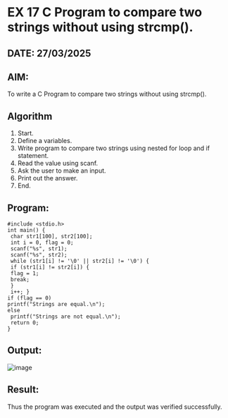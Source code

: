 # EX 17 C Program to compare two strings without using strcmp().
## DATE: 27/03/2025 
## AIM:
To write a C Program to compare two strings without using strcmp().

## Algorithm
1. Start.
2. Define a variables.
3. Write program to compare two strings using nested for loop and if statement.
4. Read the value using scanf.
5. Ask the user to make an input.
6. Print out the answer.
7. End. 

## Program:
```
#include <stdio.h>
int main() {
 char str1[100], str2[100];
 int i = 0, flag = 0;
 scanf("%s", str1);
 scanf("%s", str2);
 while (str1[i] != '\0' || str2[i] != '\0') {
 if (str1[i] != str2[i]) {
 flag = 1;
 break;
 }
 i++; } 
if (flag == 0) 
printf("Strings are equal.\n");
else
 printf("Strings are not equal.\n");
 return 0;
}
```

## Output:
![image](https://github.com/user-attachments/assets/d83f9a14-f8a5-4bbc-a59d-51f6047831b3)



## Result:
Thus the program was executed and the output was verified successfully.
